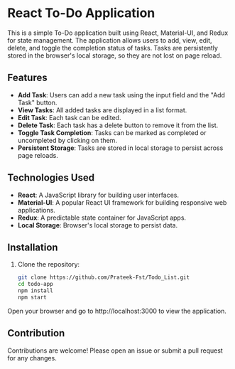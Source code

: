 # React To-Do Application

This is a simple To-Do application built using React, Material-UI, and Redux for state management. The application allows users to add, view, edit, delete, and toggle the completion status of tasks. Tasks are persistently stored in the browser's local storage, so they are not lost on page reload.

## Features

- **Add Task**: Users can add a new task using the input field and the "Add Task" button.
- **View Tasks**: All added tasks are displayed in a list format.
- **Edit Task**: Each task can be edited.
- **Delete Task**: Each task has a delete button to remove it from the list.
- **Toggle Task Completion**: Tasks can be marked as completed or uncompleted by clicking on them.
- **Persistent Storage**: Tasks are stored in local storage to persist across page reloads.

## Technologies Used

- **React**: A JavaScript library for building user interfaces.
- **Material-UI**: A popular React UI framework for building responsive web applications.
- **Redux**: A predictable state container for JavaScript apps.
- **Local Storage**: Browser's local storage to persist data.

## Installation

1. Clone the repository:

   ```sh
   git clone https://github.com/Prateek-Fst/Todo_List.git
   cd todo-app
   npm install
   npm start
Open your browser and go to http://localhost:3000 to view the application.

## Contribution
Contributions are welcome! Please open an issue or submit a pull request for any changes.

